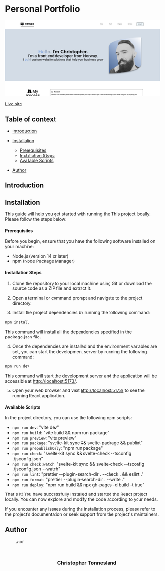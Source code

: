 # Personal Portfolio

<img src="./static/images/portfolio-image.png">

[Live site](https://christopher-tonnesland-portfolio.netlify.app/)

## Table of context

- [Introduction](#introduction)
- [Installation](#installation)
  - [Prerequisites](#prerequisites)
  - [Installation Steps](#installation-steps)
  - [Available Scripts](#available-scripts)

- [Author](#author)

## Introduction


## Installation

This guide will help you get started with running the This project locally.
Please follow the steps below:

#### Prerequisites

Before you begin, ensure that you have the following software installed on your machine:

- Node.js (version 14 or later)
- npm (Node Package Manager)

#### Installation Steps

1. Clone the repository to your local machine using Git or download the source code as a ZIP file and extract it.

2. Open a terminal or command prompt and navigate to the project directory.

3. Install the project dependencies by running the following command:

```bash
npm install
```

This command will install all the dependencies specified in the package.json file.

4. Once the dependencies are installed and the environment variables are set, you can start the development server by running the following command:

```bash
npm run dev
```

This command will start the development server and the application will be accessible at <http://localhost:5173/>.

5. Open your web browser and visit <http://localhost:5173/> to see the running React application.

#### Available Scripts

In the project directory, you can use the following npm scripts:

- `npm run dev`: "vite dev"
- `npm run build`: "vite build && npm run package"
- `npm run preview`: "vite preview"
- `npm run package`: "svelte-kit sync && svelte-package && publint"
- `npm run prepublishOnly`: "npm run package"
- `npm run check`: "svelte-kit sync && svelte-check --tsconfig ./jsconfig.json"
- `npm run check:watch`: "svelte-kit sync && svelte-check --tsconfig ./jsconfig.json --watch"
- `npm run lint`: "prettier --plugin-search-dir . --check . && eslint ."
- `npm run format`: "prettier --plugin-search-dir . --write ."
- `npm run deploy`: "npm run build && npx gh-pages -d build -t true"


That's it! You have successfully installed and started the React project locally. You can now explore and modify the code according to your needs.

If you encounter any issues during the installation process, please refer to the project's documentation or seek support from the project's maintainers.

## Author

<div style="display: flex; gap: 20px; align-items: center;">
<img src="https://i.ibb.co/wKLknRh/153684720-10158795395525490-149819903027147096-n.jpg" alt="Author" style="width:150px;height:150px; border-radius: 50%;">
<h3>Christopher Tønnesland</h3>
</div>

